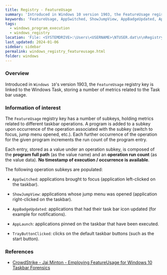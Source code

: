 ```yaml
---
title: Registry - FeatureUsage
summary: 'Introduced in Windows 10 version 1903, the FeatureUsage registry key is linked to the Windows Task, storing a number of metrics related to the Task bar usage.\n\nInformation of interest: program full path and run counter of the associated taskbar operation (brought to focus, right-clicked, icon updated, etc.).\n\nNo timestamp of execution / occurrence is available.'
keywords: 'FeatureUsage, AppSwitched, ShowJumpView, AppBadgeUpdated, AppLaunch, TrayButtonClicked'
tags:
  - windows_program_execution
  - windows_registry
location: 'File: <SYSTEMDRIVE>:\Users\<USERNAME>\NTUSER.dat\n\nRegistry subkeys under:\nHKCU\SOFTWARE\Microsoft\Windows\CurrentVersion\Explorer\FeatureUsage\n\nAppSwitched, ShowJumpView, AppBadgeUpdated, AppLaunch, and TrayButtonClicked'
last_updated: 2024-01-06
sidebar: sidebar
permalink: windows_registry_featureusage.html
folder: windows
---
```


### Overview

Introduced in `Windows 10`'s version 1903, the `FeatureUsage` registry key is
linked to the Windows Task, storing a number of metrics related to the Task bar
usage.

### Information of interest

The `FeatureUsage` registry key has a number of subkeys, holding metrics
related to different taskbar operations. A program is added to a subkey upon
occurrence of the operation associated with the subkey (switch to focus, jump
menu opened, etc.). Each further occurrence of the operation for the given
program increments the run count of the program entry.

Each entry, stored as a value under an operation subkey, is composed of the
**program full path** (as the value name) and an **operation run count** (as
the value data). **No timestamp of execution / occurrence is available**.

The following operation subkeys are populated:

  - `AppSwitched`: applications brought to focus (application left-clicked on
    the taskbar).

  - `ShowJumpView`: applications whose jump menu was opened (application
    right-clicked on the taskbar).

  - `AppBadgeUpdated`: applications that had their task bar icon updated
    (for example for notifications).

  - `AppLaunch`: applications pinned on the taskbar that have been executed.

  - `TrayButtonClicked`: clicks on the default taskbar buttons (such as the
    start button).

### References

  - [CrowdStrike - Jai Minton - Employing FeatureUsage for Windows 10 Taskbar Forensics](https://www.crowdstrike.com/blog/how-to-employ-featureusage-for-windows-10-taskbar-forensics/)
